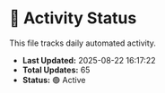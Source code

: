 # 🤖 Activity Status

This file tracks daily automated activity.

- **Last Updated:** 2025-08-22 16:17:22
- **Total Updates:** 65
- **Status:** 🟢 Active

